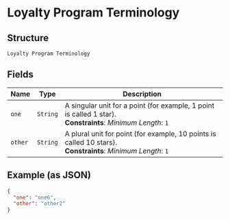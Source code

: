 
# Loyalty Program Terminology

## Structure

`Loyalty Program Terminology`

## Fields

| Name | Type | Description |
|  --- | --- | --- |
| `one` | `String` | A singular unit for a point (for example, 1 point is called 1 star).<br>**Constraints**: *Minimum Length*: `1` |
| `other` | `String` | A plural unit for point (for example, 10 points is called 10 stars).<br>**Constraints**: *Minimum Length*: `1` |

## Example (as JSON)

```json
{
  "one": "one6",
  "other": "other2"
}
```

